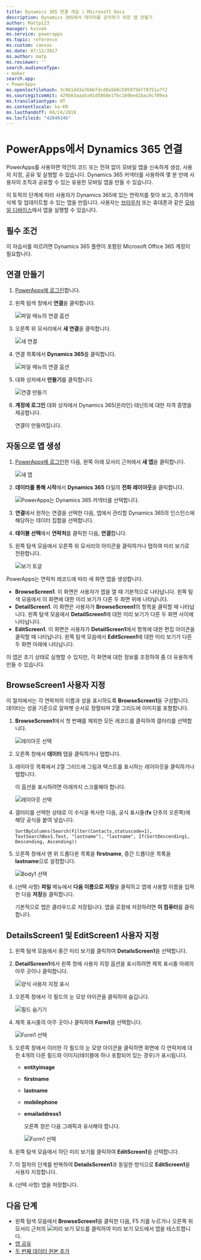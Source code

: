 ```yaml
---
title: Dynamics 365 연결 개요 | Microsoft Docs
description: Dynamics 365에서 데이터를 관리하기 위한 앱 만들기
author: Mattp123
manager: kvivek
ms.service: powerapps
ms.topic: reference
ms.custom: canvas
ms.date: 07/12/2017
ms.author: matp
ms.reviewer: ''
search.audienceType:
- maker
search.app:
- PowerApps
ms.openlocfilehash: 3c061d43a766bfdcd0a560c5959756f79751a7f2
ms.sourcegitcommit: 429b83aaa5a91d5868e1fbc169bed1bac0c709ea
ms.translationtype: HT
ms.contentlocale: ko-KR
ms.lasthandoff: 08/24/2018
ms.locfileid: "42849146"
---
```

# <a name="connect-to-dynamics-365-from-powerapps"></a>PowerApps에서 Dynamics 365 연결
PowerApps를 사용하면 약간의 코드 또는 전혀 없이 모바일 앱을 신속하게 생성, 사용자 지정, 공유 및 실행할 수 있습니다. Dynamics 365 커넥터를 사용하여 몇 분 만에 사용자의 조직과 공유할 수 있는 유용한 모바일 앱을 만들 수 있습니다.

이 토픽의 단계에 따라 사용자가 Dynamics 365에 있는 연락처를 찾아 보고, 추가하며 삭제 및 업데이트할 수 있는 앱을 만듭니다. 사용자는 [브라우저](../../../user/run-app-browser.md) 또는 휴대폰과 같은 [모바일 디바이스](../../../user/run-app-client.md)에서 앱을 실행할 수 있습니다.

## <a name="prerequisite"></a>필수 조건
이 자습서를 따르려면 Dynamics 365 플랜이 포함된 Microsoft Office 365 계정이 필요합니다.

## <a name="create-a-connection"></a>연결 만들기
1. [PowerApps에 로그인](https://web.powerapps.com?utm_source=padocs&utm_medium=linkinadoc&utm_campaign=referralsfromdoc)합니다.
2. 왼쪽 탐색 창에서 **연결**을 클릭합니다.
   
    ![파일 메뉴의 연결 옵션](./media/connection-dynamics-crmonline/file-connections.png)
3. 오른쪽 위 모서리에서 **새 연결**을 클릭합니다.
   
    ![새 연결](./media/connection-dynamics-crmonline/new-connection.png)
4. 연결 목록에서 **Dynamics 365**를 클릭합니다.
   
    ![파일 메뉴의 연결 옵션](./media/connection-dynamics-crmonline/connection-d365.png)
5. 대화 상자에서 **만들기**를 클릭합니다.
   
    ![연결 만들기](./media/connection-dynamics-crmonline/create-connection.png)
6. **계정에 로그인** 대화 상자에서 Dynamics 365(온라인) 테넌트에 대한 자격 증명을 제공합니다.
   
    연결이 만들어집니다.

## <a name="generate-an-app-automatically"></a>자동으로 앱 생성
1. [PowerApps에 로그인](https://web.powerapps.com?utm_source=padocs&utm_medium=linkinadoc&utm_campaign=referralsfromdoc)한 다음, 왼쪽 아래 모서리 근처에서 **새 앱**을 클릭합니다.
   
    ![새 앱](./media/connection-dynamics-crmonline/new-app.png)
2. **데이터를 통해 시작**에서 **Dynamics 365** 타일의 **전화 레이아웃**을 클릭합니다.
   
    ![PowerApps는 Dynamics 365 커넥터를 선택합니다.](./media/connection-dynamics-crmonline/phonelayout.png)
3. **연결**에서 원하는 연결을 선택한 다음, 앱에서 관리할 Dynamics 365의 인스턴스에 해당하는 데이터 집합을 선택합니다.
4. **테이블 선택**에서 **연락처**를 클릭한 다음, **연결**합니다.
5. 왼쪽 탐색 모음에서 오른쪽 위 모서리의 아이콘을 클릭하거나 탭하여 미리 보기로 전환합니다.
   
    ![보기 토글](./media/connection-dynamics-crmonline/toggle-view.png)

PowerApps는 연락처 레코드에 따라 세 화면 앱을 생성합니다.

* **BrowseScreen1**. 이 화면은 사용자가 앱을 열 때 기본적으로 나타납니다. 왼쪽 탐색 모음에서 이 화면에 대한 미리 보기가 다른 두 화면 위에 나타납니다.
* **DetailScreen1**. 이 화면은 사용자가 **BrowseScreen1**의 항목을 클릭할 때 나타납니다.  왼쪽 탐색 모음에서 **DetailScreen1**에 대한 미리 보기가 다른 두 화면 사이에 나타납니다.
* **EditScreen1**. 이 화면은 사용자가 **DetailScreen1**에서 항목에 대한 편집 아이콘을 클릭할 때 나타납니다. 왼쪽 탐색 모음에서 **EditScreen1**에 대한 미리 보기가 다른 두 화면 아래에 나타납니다.

이 앱은 초기 상태로 실행할 수 있지만, 각 화면에 대한 정보를 조정하여 좀 더 유용하게 만들 수 있습니다.

## <a name="customize-browsescreen1"></a>BrowseScreen1 사용자 지정
이 절차에서는 각 연락처의 이름과 성을 표시하도록 **BrowseScreen1**을 구성합니다. 데이터는 성을 기준으로 알파벳 순서로 정렬되며 2열 그리드에 이미지를 포함합니다.

1. **BrowseScreen1**에서 첫 번째를 제외한 모든 레코드를 클릭하여 갤러리를 선택합니다.
   
    ![레이아웃 선택](./media/connection-dynamics-crmonline/select-gallery.png)
2. 오른쪽 창에서 **데이터** 탭을 클릭하거나 탭합니다.
3. 레이아웃 목록에서 2열 그리드에 그림과 텍스트를 표시하는 레이아웃을 클릭하거나 탭합니다.
   
    이 옵션을 표시하려면 아래까지 스크롤해야 합니다.
   
    ![레이아웃 선택](./media/connection-dynamics-crmonline/select-layout.png)
4. 갤러리를 선택한 상태로 이 수식을 복사한 다음, 공식 표시줄(**fx** 단추의 오른쪽)에 해당 공식을 붙여 넣습니다.
   
    `SortByColumns(Search(Filter(Contacts,statuscode=1), TextSearchBox1.Text, "lastname"), "lastname", If(SortDescending1, Descending, Ascending))`
5. 오른쪽 창에서 맨 위 드롭다운 목록을 **firstname**, 중간 드롭다운 목록을 **lastname**으로 설정합니다.
   
    ![Body1 선택](./media/connection-dynamics-crmonline/firstname-lastname.png)
6. (선택 사항) **파일** 메뉴에서 **다음 이름으로 저장**을 클릭하고 앱에 사용할 이름을 입력한 다음 **저장**을 클릭합니다.
   
    기본적으로 앱은 클라우드로 저장됩니다. 앱을 로컬에 저장하려면 **이 컴퓨터**를 클릭합니다.

## <a name="customize-detailsscreen1-and-editscreen1"></a>DetailsScreen1 및 EditScreen1 사용자 지정
1. 왼쪽 탐색 모음에서 중간 미리 보기를 클릭하여 **DetailsScreen1**을 선택합니다.
2. **DetailScreen1**에서 왼쪽 창에 사용자 지정 옵션을 표시하려면 제목 표시줄 아래의 아무 곳이나 클릭합니다.
   
    ![양식 사용자 지정 표시](./media/connection-dynamics-crmonline/show-customization.png)
3. 오른쪽 창에서 각 필드의 눈 모양 아이콘을 클릭하여 숨깁니다.
   
    ![필드 숨기기](./media/connection-dynamics-crmonline/hide-field.png)
4. 제목 표시줄의 아무 곳이나 클릭하여 **Form1**을 선택합니다.
   
    ![Form1 선택](./media/connection-dynamics-crmonline/select-form1.png)
5. 오른쪽 창에서 이러한 각 필드의 눈 모양 아이콘을 클릭하면 화면에 각 연락처에 대한 4개의 다른 필드와 이미지(테이블에 하나 포함되어 있는 경우)가 표시됩니다.
   
   * **entityimage**
   * **firstname**
   * **lastname**
   * **mobilephone**
   * **emailaddress1**
     
     오른쪽 창은 다음 그래픽과 유사해야 합니다.
     
     ![Form1 선택](./media/connection-dynamics-crmonline/show-fields.png)
6. 왼쪽 탐색 모음에서 하단 미리 보기를 클릭하여 **EditScreen1**을 선택합니다.
7. 이 절차의 단계를 반복하여 **DetailsScreen1**과 동일한 방식으로 **EditScreen1**을 사용자 지정합니다.
8. (선택 사항) 앱을 저장합니다.

## <a name="next-steps"></a>다음 단계
* 왼쪽 탐색 모음에서 **BrowseScreen1**을 클릭한 다음, F5 키를 누르거나 오른쪽 위 모서리 근처의 ![미리 보기 모드](./media/connection-dynamics-crmonline/runpowerapp.png)를 클릭하여 미리 보기 모드에서 앱을 테스트합니다.
* [앱 공유](../share-app.md)
* [두 번째 데이터 원본 추가](../add-data-connection.md)

